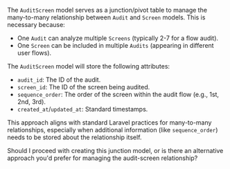 The `AuditScreen` model serves as a junction/pivot table to manage the many-to-many relationship between `Audit` and `Screen` models. This is necessary because:

-   One `Audit` can analyze multiple `Screens` (typically 2-7 for a flow audit).
-   One `Screen` can be included in multiple `Audits` (appearing in different user flows).

The `AuditScreen` model will store the following attributes:

-   `audit_id`: The ID of the audit.
-   `screen_id`: The ID of the screen being audited.
-   `sequence_order`: The order of the screen within the audit flow (e.g., 1st, 2nd, 3rd).
-   `created_at`/`updated_at`: Standard timestamps.

This approach aligns with standard Laravel practices for many-to-many relationships, especially when additional information (like `sequence_order`) needs to be stored about the relationship itself.

Should I proceed with creating this junction model, or is there an alternative approach you'd prefer for managing the audit-screen relationship?

